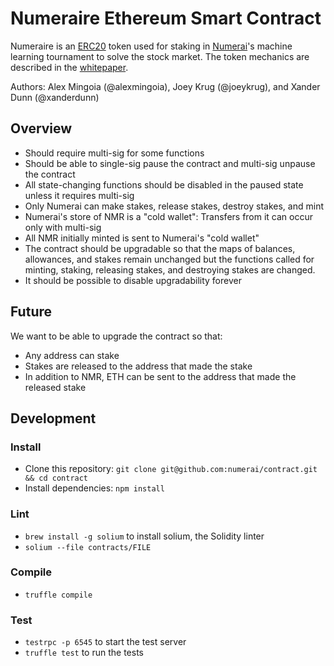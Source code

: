 # Numeraire Ethereum Smart Contract

Numeraire is an [ERC20](https://github.com/ethereum/EIPs/issues/20) token used for staking in [Numerai](https://numer.ai)'s machine learning tournament to solve the stock market.  The token mechanics are described in the [whitepaper](https://numer.ai/whitepaper.pdf).

Authors: Alex Mingoia (@alexmingoia), Joey Krug (@joeykrug), and Xander Dunn (@xanderdunn)

## Overview
- Should require multi-sig for some functions
- Should be able to single-sig pause the contract and multi-sig unpause the contract
- All state-changing functions should be disabled in the paused state unless it requires multi-sig
- Only Numerai can make stakes, release stakes, destroy stakes, and mint
- Numerai's store of NMR is a "cold wallet": Transfers from it can occur only with multi-sig
- All NMR initially minted is sent to Numerai's "cold wallet"
- The contract should be upgradable so that the maps of balances, allowances, and stakes remain unchanged but the functions called for minting, staking, releasing stakes, and destroying stakes are changed.
- It should be possible to disable upgradability forever

## Future
We want to be able to upgrade the contract so that:
- Any address can stake
- Stakes are released to the address that made the stake
- In addition to NMR, ETH can be sent to the address that made the released stake

## Development

### Install
- Clone this repository: `git clone git@github.com:numerai/contract.git && cd contract`
- Install dependencies: `npm install`

### Lint
- `brew install -g solium` to install solium, the Solidity linter
- `solium --file contracts/FILE`

### Compile
- `truffle compile`

### Test
- `testrpc -p 6545` to start the test server
- `truffle test` to run the tests
